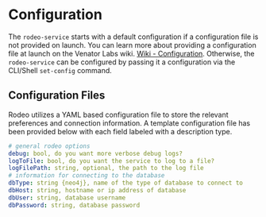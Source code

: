 # Configuration

The `rodeo-service` starts with a default configuration if a configuration file is not provided on launch. You can learn more about providing a configuration file at launch on the Venator Labs wiki. [Wiki - Configuration](https://github.com/VenatorLabs/venator-labs/wiki/Rodeo-Documentation#providing-a-configuration-file-on-launch). Otherwise, the `rodeo-service` can be configured by passing it a configuration via the CLI/Shell `set-config` command.

## Configuration Files

Rodeo utilizes a YAML based configuration file to store the relevant preferences and connection information. A template configuration file has been provided below with each field labeled with a description type.

```yaml
# general rodeo options
debug: bool, do you want more verbose debug logs?
logToFile: bool, do you want the service to log to a file?
logFilePath: string, optional, the path to the log file
# information for connecting to the database
dbType: string {neo4j}, name of the type of database to connect to
dbHost: string, hostname or ip address of database
dbUser: string, database username
dbPassword: string, database password
```